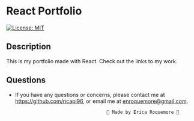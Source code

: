 # React Portfolio

[![License: MIT](https://img.shields.io/badge/License-MIT-yellow.svg)](https://opensource.org/licenses/MIT)

## Description

This is my portfolio made with React. Check out the links to my work.




## Questions

* If you have any questions or concerns, please contact me at https://github.com/ricapi96, or email me at enroquemore@gmail.com.


                                        💙 Made by Erica Roquemore 💙
